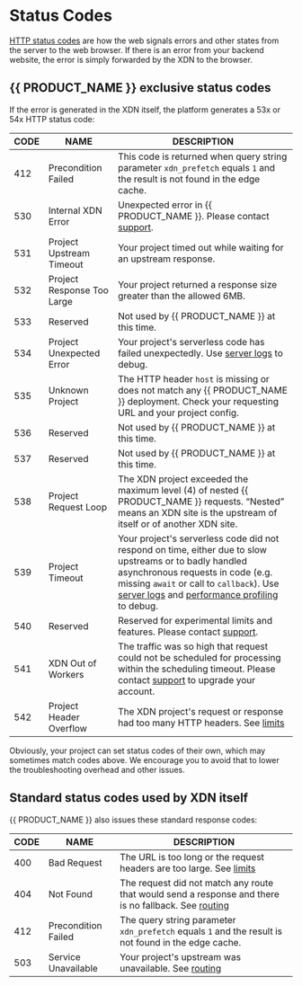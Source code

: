 # Status Codes

[HTTP status codes](https://en.wikipedia.org/wiki/List_of_HTTP_status_codes) are how the web signals errors and other states from the server to the web browser. If there is an error from your backend website, the error is simply forwarded by the XDN to the browser.

## {{ PRODUCT_NAME }} exclusive status codes

If the error is generated in the XDN itself, the platform generates a 53x or 54x HTTP status code:

| CODE | NAME                       | DESCRIPTION                                                                                                                                                                                                                                                                                         |
| ---- | -------------------------- | --------------------------------------------------------------------------------------------------------------------------------------------------------------------------------------------------------------------------------------------------------------------------------------------------- |
| 412  | Precondition Failed        | This code is returned when query string parameter `xdn_prefetch` equals `1` and the result is not found in the edge cache.                                                                                                                                                                          |
| 530  | Internal XDN Error         | Unexpected error in {{ PRODUCT_NAME }}. Please contact [support](https://help.moovweb.com).                                                                                                                                                                                                         |
| 531  | Project Upstream Timeout   | Your project timed out while waiting for an upstream response.                                                                                                                                                                                                                                      |
| 532  | Project Response Too Large | Your project returned a response size greater than the allowed 6MB.                                                                                                                                                                                                                                 |
| 533  | Reserved                   | Not used by {{ PRODUCT_NAME }} at this time.                                                                                                                                                                                                                                                        |
| 534  | Project Unexpected Error   | Your project's serverless code has failed unexpectedly. Use [server logs](/guides/logs#section_server_logs) to debug.                                                                                                                                                                               |
| 535  | Unknown Project            | The HTTP header `host` is missing or does not match any {{ PRODUCT_NAME }} deployment. Check your requesting URL and your project config.                                                                                                                                                           |
| 536  | Reserved                   | Not used by {{ PRODUCT_NAME }} at this time.                                                                                                                                                                                                                                                        |
| 537  | Reserved                   | Not used by {{ PRODUCT_NAME }} at this time.                                                                                                                                                                                                                                                        |
| 538  | Project Request Loop       | The XDN project exceeded the maximum level (4) of nested {{ PRODUCT_NAME }} requests. “Nested” means an XDN site is the upstream of itself or of another XDN site.                                                                                                                                  |
| 539  | Project Timeout            | Your project's serverless code did not respond on time, either due to slow upstreams or to badly handled asynchronous requests in code (e.g. missing `await` or call to `callback`). Use [server logs](/guides/logs#section_server_logs) and [performance profiling](/guides/performance) to debug. |
| 540  | Reserved                   | Reserved for experimental limits and features. Please contact [support](https://help.moovweb.com).                                                                                                                                                                                                  |
| 541  | XDN Out of Workers         | The traffic was so high that request could not be scheduled for processing within the scheduling timeout. Please contact [support](/guides/support) to upgrade your account.                                                                                                                        |
| 542  | Project Header Overflow    | The XDN project's request or response had too many HTTP headers. See [limits](/guides/limits)                                                                                                                                                                                                       |

Obviously, your project can set status codes of their own, which may sometimes match codes above. We encourage you to avoid that to lower the troubleshooting overhead and other issues.

## Standard status codes used by XDN itself

{{ PRODUCT_NAME }} also issues these standard response codes:

| CODE | NAME                | DESCRIPTION                                                                                                     |
| ---- | ------------------- | --------------------------------------------------------------------------------------------------------------- |
| 400  | Bad Request         | The URL is too long or the request headers are too large. See [limits](limits)                                  |
| 404  | Not Found           | The request did not match any route that would send a response and there is no fallback. See [routing](routing) |
| 412  | Precondition Failed | The query string parameter `xdn_prefetch` equals `1` and the result is not found in the edge cache.             |
| 503  | Service Unavailable | Your project's upstream was unavailable. See [routing](routing)                                                 |
